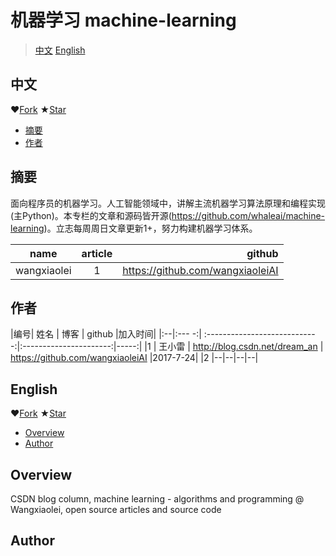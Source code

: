 机器学习 machine-learning
==============================
>[中文](#中文)  [English](#English)

中文
-------

 ❤[Fork](https://github.com/whaleai/machine-learning.git) ★[Star](https://github.com/whaleai/machine-learning.git)

- [摘要](#摘要)
- [作者](#作者)

摘要
--------
面向程序员的机器学习。人工智能领域中，讲解主流机器学习算法原理和编程实现(主Python)。本专栏的文章和源码皆开源(https://github.com/whaleai/machine-learning)。立志每周周日文章更新1+，努力构建机器学习体系。


|name           | article       | github  |
| ------------- |:-------------:| -----:|
| wangxiaolei   | 1             | https://github.com/wangxiaoleiAI |

作者
---------
|编号|  姓名 |             博客              | github                  |加入时间|
|:--|:--- -:| :----------------------------:|:----------------------:|-----:|
|1  | 王小雷 | http://blog.csdn.net/dream_an | https://github.com/wangxiaoleiAI |2017-7-24|
|2  |--|--|--|--|



English
---------

 ❤[Fork](https://github.com/whaleai/machine-learning.git) ★[Star](https://github.com/whaleai/machine-learning.git)

- [Overview](#overview)
- [Author](#Author)

Overview
--------

CSDN blog column, machine learning - algorithms and programming @ Wangxiaolei, open source articles and source code



Author
---------
